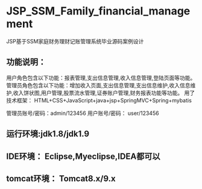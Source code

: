 # JSP_SSM_Family_financial_management
JSP基于SSM家庭财务理财记账管理系统毕业源码案例设计

## 功能说明：
  用户角色包含以下功能：报表管理,支出信息管理,收入信息管理,登陆页面等功能。
  管理员角色包含以下功能：增加收入页面,支出信息管理,支出信息维护,收入信息维护,收入饼状图,用户管理,股票流水管理,证券账户管理,财务报表功能等功能。
  用了技术框架： HTML+CSS+JavaScript+java+jsp+SpringMVC+Spring+mybatis

管理员账号/密码：admin/123456
用户账号/密码： user/123456

## 运行环境:jdk1.8/jdk1.9
## IDE环境： Eclipse,Myeclipse,IDEA都可以
## tomcat环境： Tomcat8.x/9.x
